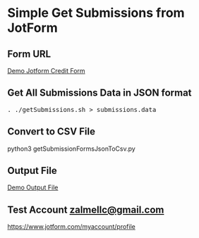 # Simple Get Submissions from JotForm

## Form URL
[Demo Jotform Credit Form](https://form.jotform.com/222564276594162)

## Get All Submissions Data in JSON format
<pre>
. ./getSubmissions.sh > submissions.data     
</pre>

## Convert to CSV File
python3 getSubmissionFormsJsonToCsv.py

## Output File
[Demo Output File](./submissionForms.csv)

## Test Account zalmellc@gmail.com

https://www.jotform.com/myaccount/profile

